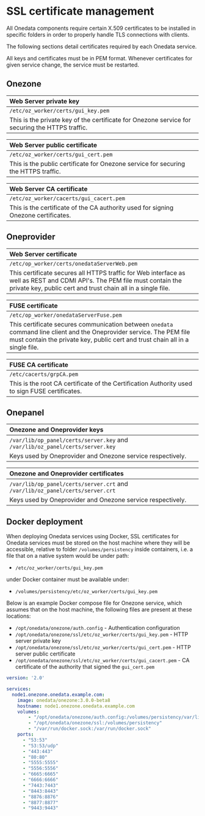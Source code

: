 # SSL certificate management

All Onedata components require certain X.509 certificates to be installed in specific folders in order to properly handle TLS connections with clients.

The following sections detail certificates required by each Onedata service.

All keys and certificates must be in PEM format. Whenever certificates for given service change, the service must be restarted.


## Onezone

| Web Server private key |
|:-----------------|
| `/etc/oz_worker/certs/gui_key.pem` |
| This is the private key of the certificate for Onezone service for securing the HTTPS traffic. |

| Web Server public certificate |
|:-----------------|
| `/etc/oz_worker/certs/gui_cert.pem` |
| This is the public certificate for Onezone service for securing the HTTPS traffic. |

| Web Server CA certificate |
|:-----------------|
| `/etc/oz_worker/cacerts/gui_cacert.pem` |
| This is the certificate of the CA authority used for signing Onezone certificates. |

## Oneprovider

| Web Server certificate |
|:-----------------|
| `/etc/op_worker/certs/onedataServerWeb.pem` |
|This certificate secures all HTTPS traffic for Web interface as well as REST and CDMI API's. The PEM file must contain the private key, public cert and trust chain all in a single file. |

| FUSE certificate |
|:-----------------|
| `/etc/op_worker/onedataServerFuse.pem` |
|This certificate secures communication between `onedata` command line client and the Oneprovider service. The PEM file must contain the private key, public cert and trust chain all in a single file. |

| FUSE CA certificate |
|:-----------------|
| `/etc/cacerts/grpCA.pem` |
|This is the root CA certificate of the Certification Authority used to sign FUSE certificates. |

## Onepanel

| Onezone and Oneprovider keys |
|:-----------------|
| `/var/lib/op_panel/certs/server.key` and `/var/lib/oz_panel/certs/server.key` |
| Keys used by Oneprovider and Onezone service respectively. |

| Onezone and Oneprovider certificates |
|:-----------------|
| `/var/lib/op_panel/certs/server.crt` and `/var/lib/oz_panel/certs/server.crt` |
| Keys used by Oneprovider and Onezone service respectively. |


## Docker deployment
When deploying Onedata services using Docker, SSL certificates for Onedata services must be stored on the host machine where they will be accessible, relative to folder `/volumes/persistency` inside containers, i.e. a file that on a native system would be under path:

* `/etc/oz_worker/certs/gui_key.pem`

under Docker container must be available under:

* `/volumes/persistency/etc/oz_worker/certs/gui_key.pem`

Below is an example Docker compose file for Onezone service, which assumes that on the host machine, the following files are present at these locations:

* `/opt/onedata/onezone/auth.config` - Authentication configuration
* `/opt/onedata/onezone/ssl/etc/oz_worker/certs/gui_key.pem` - HTTP server private key
* `/opt/onedata/onezone/ssl/etc/oz_worker/certs/gui_cert.pem` - HTTP server public certificate
* `/opt/onedata/onezone/ssl/etc/oz_worker/certs/gui_cacert.pem` - CA certificate of the authority that signed the `gui_cert.pem`

```yaml
version: '2.0'

services:
  node1.onezone.onedata.example.com:
    image: onedata/onezone:3.0.0-beta8
    hostname: node1.onezone.onedata.example.com
    volumes:
        - "/opt/onedata/onezone/auth.config:/volumes/persistency/var/lib/oz_worker/auth.config"
        - "/opt/onedata/onezone/ssl:/volumes/persistency"
        - "/var/run/docker.sock:/var/run/docker.sock"
    ports:
      - "53:53"
      - "53:53/udp"
      - "443:443"
      - "80:80"
      - "5555:5555"
      - "5556:5556"
      - "6665:6665"
      - "6666:6666"
      - "7443:7443"
      - "8443:8443"
      - "8876:8876"
      - "8877:8877"
      - "9443:9443"
```
